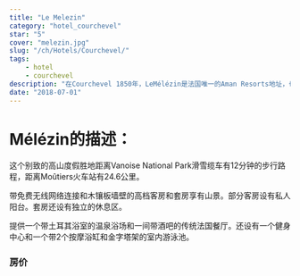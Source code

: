 ```yaml
---
title: "Le Melezin"
category: "hotel_courchevel"
star: "5"
cover: "melezin.jpg"
slug: "/ch/Hotels/Courchevel/"
tags:
    - hotel
    - courchevel
description: "在Courchevel 1850年，LeMélézin是法国唯一的Aman Resorts地址，也是世界上最美丽的酒店之一。酒店的区别是直接位于三峡的着名地区Bellecôte山坡脚下"
date: "2018-07-01"
--- 
```

 
# Mélézin的描述：
这个别致的高山度假胜地距离Vanoise National Park滑雪缆车有12分钟的步行路程，距离Moûtiers火车站有24.6公里。

带免费无线网络连接和木镶板墙壁的高档客房和套房享有山景。部分客房设有私人阳台。套房还设有独立的休息区。

提供一个带土耳其浴室的温泉浴场和一间带酒吧的传统法国餐厅。还设有一个健身中心和一个带2个按摩浴缸和金字塔架的室内游泳池。

### 房价